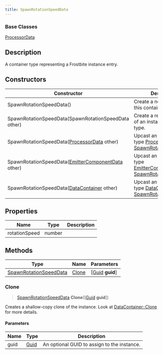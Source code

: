 ```yaml
---
title: SpawnRotationSpeedData
---
```

### Base Classes

[ProcessorData](ProcessorData)

## Description

A container type representing a Frostbite instance entry.

## Constructors

| Constructor                                                                       | Description                                                                                                                         |
| --------------------------------------------------------------------------------- | ----------------------------------------------------------------------------------------------------------------------------------- |
| SpawnRotationSpeedData()                                                          | Create a new instance of this container type.                                                                                       |
| SpawnRotationSpeedData(SpawnRotationSpeedData other)                              | Create a reference copy of an instance of the same type.                                                                            |
| SpawnRotationSpeedData([ProcessorData](ProcessorData) other)                      | Upcast an instance of type [ProcessorData](ProcessorData) to [SpawnRotationSpeedData](SpawnRotationSpeedData).                      |
| SpawnRotationSpeedData([EmitterComponentData](EmitterComponentData) other)        | Upcast an instance of type [EmitterComponentData](EmitterComponentData) to [SpawnRotationSpeedData](SpawnRotationSpeedData).        |
| SpawnRotationSpeedData([DataContainer](/vext/ref/shared/class/datacontainer) other) | Upcast an instance of type [DataContainer](/vext/ref/shared/class/datacontainer) to [SpawnRotationSpeedData](SpawnRotationSpeedData). |

## Properties

| Name          | Type   | Description |
| ------------- | ------ | ----------- |
| rotationSpeed | number |             |

## Methods

| Type                                             | Name            | Parameters                                     |
| ------------------------------------------------ | --------------- | ---------------------------------------------- |
| [SpawnRotationSpeedData](SpawnRotationSpeedData) | [Clone](#clone) | \[[Guid](/vext/ref/shared/class/guid) **guid**\] |

### Clone

> [SpawnRotationSpeedData](SpawnRotationSpeedData) **Clone**(\[[Guid](/vext/ref/shared/class/guid) **guid**\])

Creates a shallow-copy clone of the instance. Look at [DataContainer::Clone](/vext/ref/shared/class/datacontainer#clone) for more details.

#### Parameters

| Name | Type         | Description                                 |
| ---- | ------------ | ------------------------------------------- |
| guid | [Guid](Guid) | An optional GUID to assign to the instance. |
